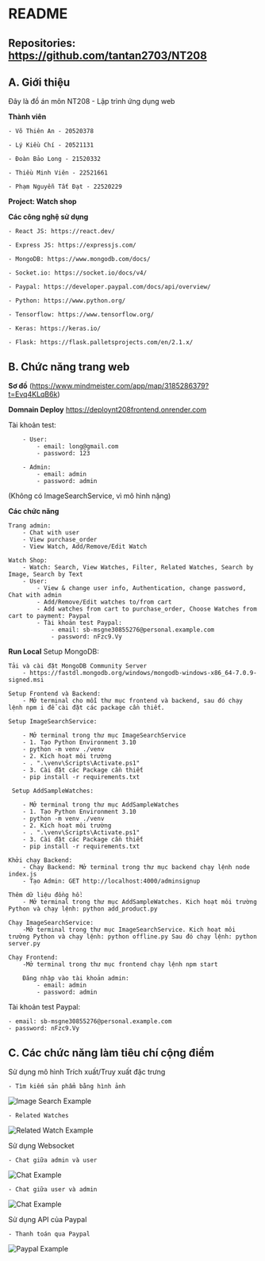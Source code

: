 # README

## Repositories: https://github.com/tantan2703/NT208

## A. Giới thiệu

Đây là đồ án môn NT208 - Lập trình ứng dụng web

**Thành viên**

    - Võ Thiên An - 20520378

    - Lý Kiều Chí - 20521131

    - Đoàn Bảo Long - 21520332

    - Thiều Minh Viên - 22521661

    - Phạm Nguyễn Tất Đạt - 22520229

**Project: Watch shop**

**Các công nghệ sử dụng**

    - React JS: https://react.dev/

    - Express JS: https://expressjs.com/

    - MongoDB: https://www.mongodb.com/docs/

    - Socket.io: https://socket.io/docs/v4/

    - Paypal: https://developer.paypal.com/docs/api/overview/

    - Python: https://www.python.org/

    - Tensorflow: https://www.tensorflow.org/

    - Keras: https://keras.io/

    - Flask: https://flask.palletsprojects.com/en/2.1.x/

## B. Chức năng trang web

**Sơ đồ**
(https://www.mindmeister.com/app/map/3185286379?t=Evq4KLqB6k)

**Domnain Deploy**
https://deploynt208frontend.onrender.com

Tài khoản test:

        - User:
            - email: long@gmail.com
            - password: 123
    
        - Admin:
            - email: admin
            - password: admin

(Không có ImageSearchService, vì mô hình nặng)

**Các chức năng**

    Trang admin:
        - Chat with user
        - View purchase_order
        - View Watch, Add/Remove/Edit Watch

    Watch Shop:
        - Watch: Search, View Watches, Filter, Related Watches, Search by Image, Search by Text
        - User:
            - View & change user info, Authentication, change password, Chat with admin
            - Add/Remove/Edit watches to/from cart
            - Add watches from cart to purchase_order, Choose Watches from cart to payment: Paypal
            - Tài khoản test Paypal:
                - email: sb-msgne30855276@personal.example.com
                - password: nFzc9.Vy

**Run Local**
Setup MongoDB:

    Tải và cài đặt MongoDB Community Server
        - https://fastdl.mongodb.org/windows/mongodb-windows-x86_64-7.0.9-signed.msi

    Setup Frontend và Backend:
        - Mở terminal cho mỗi thư mục frontend và backend, sau đó chạy lệnh npm i để cài đặt các package cần thiết.

    Setup ImageSearchService:

        - Mở terminal trong thư mục ImageSearchService
        - 1. Tạo Python Environment 3.10
        - python -m venv ./venv
        - 2. Kích hoạt môi trường
        - . ".\venv\Scripts\Activate.ps1"
        - 3. Cài đặt các Package cần thiết
        - pip install -r requirements.txt

     Setup AddSampleWatches:

        - Mở terminal trong thư mục AddSampleWatches
        - 1. Tạo Python Environment 3.10
        - python -m venv ./venv
        - 2. Kích hoạt môi trường
        - . ".\venv\Scripts\Activate.ps1"
        - 3. Cài đặt các Package cần thiết
        - pip install -r requirements.txt

    Khởi chạy Backend:
        - Chạy Backend: Mở terminal trong thư mục backend chạy lệnh node index.js
        - Tạo Admin: GET http://localhost:4000/adminsignup

    Thêm dữ liệu đồng hồ:
        - Mở terminal trong thư mục AddSampleWatches. Kich hoạt môi trường Python và chạy lệnh: python add_product.py

    Chạy ImageSearchService:
        -Mở terminal trong thư mục ImageSearchService. Kich hoạt môi trường Python và chạy lệnh: python offline.py Sau đó chạy lệnh: python server.py

    Chạy Frontend:
        -Mở terminal trong thư mục frontend chạy lệnh npm start

        Đăng nhập vào tài khoản admin:
            - email: admin
            - password: admin

Tài khoản test Paypal:

    - email: sb-msgne30855276@personal.example.com
    - password: nFzc9.Vy

## C. Các chức năng làm tiêu chí cộng điểm

Sử dụng mô hình Trích xuất/Truy xuất đặc trưng

    - Tìm kiếm sản phẩm bằng hình ảnh

![Image Search Example](ImageForReadme\imageSearchExample.png)

    - Related Watches

![Related Watch Example](ImageForReadme\relatedWatchExample.png)

Sử dụng Websocket

    - Chat giữa admin và user

![Chat Example](ImageForReadme\adminChatExample.png)

    - Chat giữa user và admin

![Chat Example](ImageForReadme\userChatExample.png)

Sử dụng API của Paypal

    - Thanh toán qua Paypal

![Paypal Example](ImageForReadme\paypalExample.png)
